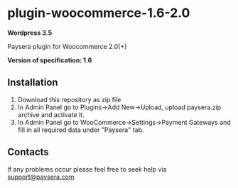 plugin-woocommerce-1.6-2.0
==================

**Wordpress 3.5**

Paysera plugin for Woocommerce 2.0(+)

**Version of specification: 1.6**

Installation
------------

1. Download this repository as zip file
2. In Admin Panel go to Plugins->Add New->Upload, upload paysera.zip archive and activate it.
3. In Admin Panel go to WooCommerce->Settings->Payment Gateways and fill in all required data under "Paysera" tab.

Contacts
--------

If any problems occur please feel free to seek help via support@paysera.com
